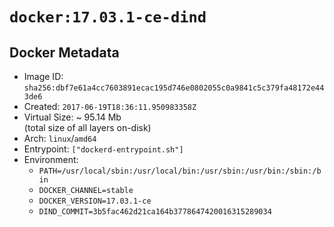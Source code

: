 # `docker:17.03.1-ce-dind`

## Docker Metadata

- Image ID: `sha256:dbf7e61a4cc7603891ecac195d746e0802055c0a9841c5c379fa48172e443de6`
- Created: `2017-06-19T18:36:11.950983358Z`
- Virtual Size: ~ 95.14 Mb  
  (total size of all layers on-disk)
- Arch: `linux`/`amd64`
- Entrypoint: `["dockerd-entrypoint.sh"]`
- Environment:
  - `PATH=/usr/local/sbin:/usr/local/bin:/usr/sbin:/usr/bin:/sbin:/bin`
  - `DOCKER_CHANNEL=stable`
  - `DOCKER_VERSION=17.03.1-ce`
  - `DIND_COMMIT=3b5fac462d21ca164b3778647420016315289034`

